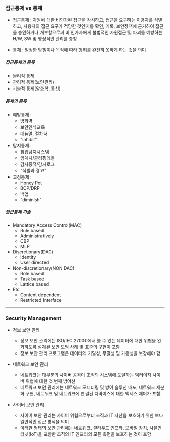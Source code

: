 ### 접근통제 vs 통제

- 접근통제 : 자원에 대한 비인가된 접근을 감시하고, 접근을 요구하는 이용자를 식별하고, 사용자의 접근 요구가 적당한 것인지를 확인, 기록, 보안정책에 근거하여 접근을 승인하거나 거부함으로써 비 인가자에게 불법적인 자원접근 및 파괴를 예방하는 H/W, SW 및 행정적인 관리를 총칭

- 통졔 : 일정한 방침이나 목적에 따라 행위를 완전히 못하게 하는 것을 의미

##### 접근통제의 종류

- 물리적 통제
- 관리적 통제(보안관리)
- 기술적 통제(암호학, 통신)

##### 통제의 종류

- 예방통제 :
  - 방화벽
  - 보안인식교육
  - 매뉴얼, 절차서
  - "inhibit"
- 탐지통제 :
  - 침입탐지시스템
  - 임계치/클리핑레벨
  - 감사증적/감사로그
  - "식별과 경고"
- 교정통제 :
  - Honey Pot
  - BCP/DRP
  - 백업
  - "diminish"

##### 접근통제 기술

- Mandatory Access Control(MAC)
  - Rule based
  - Administratively
  - CBP
  - MLP
- Discretionary(DAC)
  - Identity
  - User directed
- Non-discretionary(NON DAC)
  - Role based
  - Task based
  - Lattice based
- Etc
  - Content dependent
  - Restricted Interface

---

### Security Management

- 정보 보안 관리
  - 정보 보안 관리에는 ISO/IEC 27000에서 볼 수 있는 데이터에 대한 위협을 완화하도록 설계된 보안 모범 사례 및 표준의 구현이 포함
  - 정보 보안 관리 프로그램은 데이터의 기밀성, 무결성 및 가용성을 보장해야 함
- 네트워크 보안 관리

  - 네트워크는 대부분의 사이버 공격이 조직의 시스템에 도달하는 벡터이자 사이버 위협에 대한 첫 번째 방어선
  - 네트워크 보안 관리에는 네트워크 모니터링 및 방어 솔루션 배포, 네트워크 세분화 구현, 네트워크 및 네트워크에 연결된 디바이스에 대한 액세스 제어가 포함

- 사이버 보안 관리
  - 사이버 보안 관리는 사이버 위협으로부터 조직과 IT 자산을 보호하기 위한 보다 일반적인 접근 방식을 의미
  - 이러한 형태의 보안 관리에는 네트워크, 클라우드 인프라, 모바일 장치, 사물인터넷(IoT)을 포함한 조직의 IT 인프라의 모든 측면을 보호하는 것이 포함
